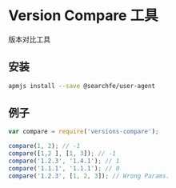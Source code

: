 # Version Compare 工具

版本对比工具

## 安装

```bash
apmjs install --save @searchfe/user-agent
```

## 例子

```javascript
var compare = require('versions-compare');

compare(1, 2); // -1
compare([1,2 ], [1, 3]); // -1
compare('1.2.3', '1.4.1'); // 1
compare('1.1.1', '1.1.1'); // 0
compare('1.2.3', [1, 2, 3]); // Wrong Params.

```
